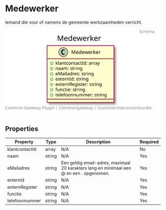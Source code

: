 # Medewerker

Iemand die voor of namens de gemeente werkzaamheden verricht.

![Class Diagram](https://github.com/CommonGateway/CustomerInteractionBundle/blob/redesign/docs/schema/klant.medewerker.svg)

## Properties

| Property | Type | Description | Required |
|----------|------|-------------|----------|
| klantcontactId | array | N/A | No |
| naam | string | N/A | Yes |
| eMailadres | string | Een geldig email-adres, maximaal 20 karakters lang en minimaal een @ en een . opgenomen. | Yes |
| externId | string | N/A | Yes |
| externRegister | string | N/A | Yes |
| functie | string | N/A | Yes |
| telefoonnummer | string | N/A | Yes |
